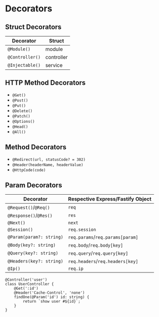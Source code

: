 # Decorators

## Struct Decorators

| Decorator | Struct |
|-----------|--------|
| `@Module()` | module |
| `@Controller()` | controller |
| `@Injectable()` | service |

## HTTP Method Decorators

* `@Get()`
* `@Post()`
* `@Put()`
* `@Delete()`
* `@Patch()`
* `@Options()`
* `@Head()`
* `@All()`

## Method Decorators

* `@Redirect(url, statusCode? = 302)`
* `@Header(headerName, headerValue)`
* `@HttpCode(code)`

## Param Decorators

| Decorator | Respective Express/Fastify Object |
|-----------|-----------------------------------|
| `@Request()`/`@Req()` | `req` |
| `@Response()`/`@Res()` | `res` |
| `@Next()` | `next` |
| `@Session()` | `req.session` |
| `@Param(param?: string)` | `req.params`/`req.params[param]` |
| `@Body(key?: string)` | `req.body`/`req.body[key]` |
| `@Query(key?: string)` | `req.query`/`req.query[key]` |
| `@Headers(key?: string)` | `req.headers`/`req.headers[key]` |
| `@Ip()` | `req.ip` |

```
@Controller('user')
class UserController {
    @Get(':id')
    @Header('Cache-Control', 'none')
    findOne(@Param('id') id: string) {
        return `show user #${id}`;
    }
}
```

